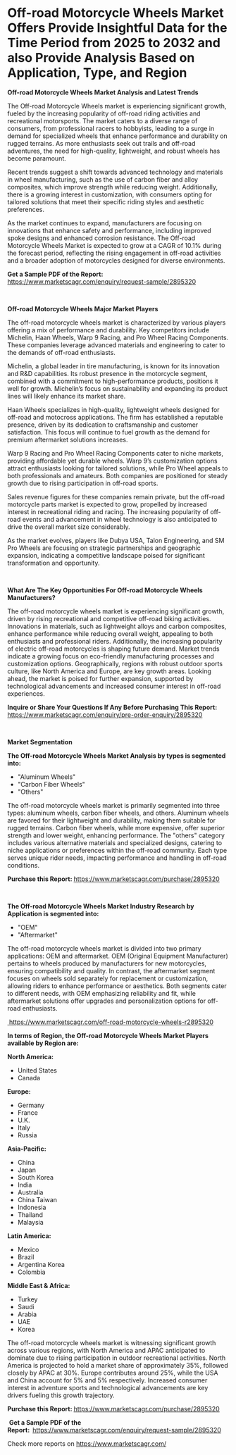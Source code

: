 <p><h1>Off-road Motorcycle Wheels Market Offers Provide Insightful Data for the Time Period from 2025 to 2032 and also Provide Analysis Based on Application, Type, and Region</h1></p><p><strong>Off-road Motorcycle Wheels Market Analysis and Latest Trends</strong></p>
<p><p>The Off-road Motorcycle Wheels market is experiencing significant growth, fueled by the increasing popularity of off-road riding activities and recreational motorsports. The market caters to a diverse range of consumers, from professional racers to hobbyists, leading to a surge in demand for specialized wheels that enhance performance and durability on rugged terrains. As more enthusiasts seek out trails and off-road adventures, the need for high-quality, lightweight, and robust wheels has become paramount.</p><p>Recent trends suggest a shift towards advanced technology and materials in wheel manufacturing, such as the use of carbon fiber and alloy composites, which improve strength while reducing weight. Additionally, there is a growing interest in customization, with consumers opting for tailored solutions that meet their specific riding styles and aesthetic preferences.</p><p>As the market continues to expand, manufacturers are focusing on innovations that enhance safety and performance, including improved spoke designs and enhanced corrosion resistance. The Off-road Motorcycle Wheels Market is expected to grow at a CAGR of 10.1% during the forecast period, reflecting the rising engagement in off-road activities and a broader adoption of motorcycles designed for diverse environments.</p></p>
<p><strong>Get a Sample PDF of the Report:&nbsp;</strong> <a href="https://www.marketscagr.com/enquiry/request-sample/2895320?utm_campaign=3447&utm_medium=2&utm_source=Github&utm_content=ia&utm_term=15032025&utm_id=off-road-motorcycle-wheels">https://www.marketscagr.com/enquiry/request-sample/2895320</a></p>
<p>&nbsp;</p>
<p><strong>Off-road Motorcycle Wheels Major Market Players</strong></p>
<p><p>The off-road motorcycle wheels market is characterized by various players offering a mix of performance and durability. Key competitors include Michelin, Haan Wheels, Warp 9 Racing, and Pro Wheel Racing Components. These companies leverage advanced materials and engineering to cater to the demands of off-road enthusiasts.</p><p>Michelin, a global leader in tire manufacturing, is known for its innovation and R&D capabilities. Its robust presence in the motorcycle segment, combined with a commitment to high-performance products, positions it well for growth. Michelin’s focus on sustainability and expanding its product lines will likely enhance its market share.</p><p>Haan Wheels specializes in high-quality, lightweight wheels designed for off-road and motocross applications. The firm has established a reputable presence, driven by its dedication to craftsmanship and customer satisfaction. This focus will continue to fuel growth as the demand for premium aftermarket solutions increases.</p><p>Warp 9 Racing and Pro Wheel Racing Components cater to niche markets, providing affordable yet durable wheels. Warp 9’s customization options attract enthusiasts looking for tailored solutions, while Pro Wheel appeals to both professionals and amateurs. Both companies are positioned for steady growth due to rising participation in off-road sports.</p><p>Sales revenue figures for these companies remain private, but the off-road motorcycle parts market is expected to grow, propelled by increased interest in recreational riding and racing. The increasing popularity of off-road events and advancement in wheel technology is also anticipated to drive the overall market size considerably. </p><p>As the market evolves, players like Dubya USA, Talon Engineering, and SM Pro Wheels are focusing on strategic partnerships and geographic expansion, indicating a competitive landscape poised for significant transformation and opportunity.</p></p>
<p>&nbsp;</p>
<p><strong>What Are The Key Opportunities For Off-road Motorcycle Wheels Manufacturers?</strong></p>
<p><p>The off-road motorcycle wheels market is experiencing significant growth, driven by rising recreational and competitive off-road biking activities. Innovations in materials, such as lightweight alloys and carbon composites, enhance performance while reducing overall weight, appealing to both enthusiasts and professional riders. Additionally, the increasing popularity of electric off-road motorcycles is shaping future demand. Market trends indicate a growing focus on eco-friendly manufacturing processes and customization options. Geographically, regions with robust outdoor sports culture, like North America and Europe, are key growth areas. Looking ahead, the market is poised for further expansion, supported by technological advancements and increased consumer interest in off-road experiences.</p></p>
<p><strong>Inquire or Share Your Questions If Any Before Purchasing This Report:</strong> <a href="https://www.marketscagr.com/enquiry/pre-order-enquiry/2895320?utm_campaign=3447&utm_medium=2&utm_source=Github&utm_content=ia&utm_term=15032025&utm_id=off-road-motorcycle-wheels">https://www.marketscagr.com/enquiry/pre-order-enquiry/2895320</a></p>
<p>&nbsp;</p>
<p><strong>Market Segmentation</strong></p>
<p><strong>The Off-road Motorcycle Wheels Market Analysis by types is segmented into:</strong></p>
<p><ul><li>"Aluminum Wheels"</li><li>"Carbon Fiber Wheels"</li><li>"Others"</li></ul></p>
<p><p>The off-road motorcycle wheels market is primarily segmented into three types: aluminum wheels, carbon fiber wheels, and others. Aluminum wheels are favored for their lightweight and durability, making them suitable for rugged terrains. Carbon fiber wheels, while more expensive, offer superior strength and lower weight, enhancing performance. The "others" category includes various alternative materials and specialized designs, catering to niche applications or preferences within the off-road community. Each type serves unique rider needs, impacting performance and handling in off-road conditions.</p></p>
<p><strong>Purchase this Report:&nbsp;</strong><a href="https://www.marketscagr.com/purchase/2895320?utm_campaign=3447&utm_medium=2&utm_source=Github&utm_content=ia&utm_term=15032025&utm_id=off-road-motorcycle-wheels">https://www.marketscagr.com/purchase/2895320</a></p>
<p>&nbsp;</p>
<p><strong>The Off-road Motorcycle Wheels Market Industry Research by Application is segmented into:</strong></p>
<p><ul><li>"OEM"</li><li>"Aftermarket"</li></ul></p>
<p><p>The off-road motorcycle wheels market is divided into two primary applications: OEM and aftermarket. OEM (Original Equipment Manufacturer) pertains to wheels produced by manufacturers for new motorcycles, ensuring compatibility and quality. In contrast, the aftermarket segment focuses on wheels sold separately for replacement or customization, allowing riders to enhance performance or aesthetics. Both segments cater to different needs, with OEM emphasizing reliability and fit, while aftermarket solutions offer upgrades and personalization options for off-road enthusiasts.</p></p>
<p><a href="https://www.marketscagr.com/off-road-motorcycle-wheels-r2895320?utm_campaign=3447&utm_medium=2&utm_source=Github&utm_content=ia&utm_term=15032025&utm_id=off-road-motorcycle-wheels">&nbsp;https://www.marketscagr.com/off-road-motorcycle-wheels-r2895320</a></p>
<p><strong>In terms of Region, the Off-road Motorcycle Wheels Market Players available by Region are:</strong></p>
<p>
    <p> <strong> North America: </strong>
        <ul>
            <li>United States</li>
            <li>Canada</li>
        </ul>
        </p> 
    <p> <strong> Europe: </strong>
        <ul>
            <li>Germany</li>
            <li>France</li>
            <li>U.K.</li>
            <li>Italy</li>
            <li>Russia</li>
        </ul>
        </p> 
    <p> <strong> Asia-Pacific: </strong>
        <ul>
            <li>China</li>
            <li>Japan</li>
            <li>South Korea</li>
            <li>India</li>
            <li>Australia</li>
            <li>China Taiwan</li>
            <li>Indonesia</li>
            <li>Thailand</li>
            <li>Malaysia</li>
        </ul>
        </p> 
    <p> <strong> Latin America: </strong>
        <ul>
            <li>Mexico</li>
            <li>Brazil</li>
            <li>Argentina Korea</li>
            <li>Colombia</li>
        </ul>
        </p> 
    <p> <strong> Middle East & Africa: </strong>
        <ul>
            <li>Turkey</li>
            <li>Saudi</li>
            <li>Arabia</li>
            <li>UAE</li>
            <li>Korea</li>
        </ul>
    </p>
    </p>
<p><p>The off-road motorcycle wheels market is witnessing significant growth across various regions, with North America and APAC anticipated to dominate due to rising participation in outdoor recreational activities. North America is projected to hold a market share of approximately 35%, followed closely by APAC at 30%. Europe contributes around 25%, while the USA and China account for 5% and 5% respectively. Increased consumer interest in adventure sports and technological advancements are key drivers fueling this growth trajectory.</p></p>
<p><strong>Purchase this Report: </strong><a href="https://www.marketscagr.com/purchase/2895320?utm_campaign=3447&utm_medium=2&utm_source=Github&utm_content=ia&utm_term=15032025&utm_id=off-road-motorcycle-wheels">https://www.marketscagr.com/purchase/2895320</a></p>
<p>&nbsp;<strong>Get a Sample PDF of the Report:&nbsp;&nbsp;</strong><a href="https://www.marketscagr.com/enquiry/request-sample/2895320?utm_campaign=3447&utm_medium=2&utm_source=Github&utm_content=ia&utm_term=15032025&utm_id=off-road-motorcycle-wheels">https://www.marketscagr.com/enquiry/request-sample/2895320</a></p>
<p><strong></strong></p>
<p>Check more reports on <a href="https://www.marketscagr.com/?utm_campaign=3447&utm_medium=2&utm_source=Github&utm_content=ia&utm_term=15032025&utm_id=off-road-motorcycle-wheels">https://www.marketscagr.com/</a></p>